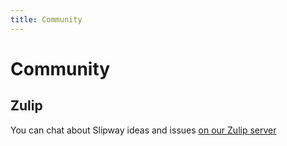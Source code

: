 ```yaml
---
title: Community
---
```


# Community

## Zulip

You can chat about Slipway ideas and issues [on our Zulip server](https://slipwayhq.zulipchat.com)
